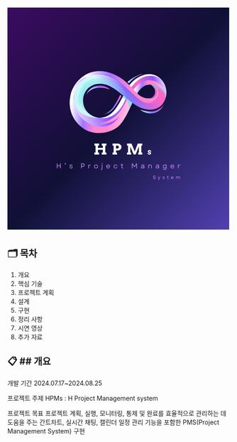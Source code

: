 # <img src="https://github.com/Eun4ria/final_project/blob/main/HPM_logo.png"/>

🗂️ 목차
---
1. 개요
2. 핵심 기술
3. 프로젝트 계획
4. 설계
5. 구현
6. 정리 사항
7. 시연 영상
8. 추가 자료


📋 ## 개요
---

개발 기간
2024.07.17~2024.08.25 

프로젝트 주제
HPMs : H Project Management system

프로젝트 목표
프로젝트 계획, 실행, 모니터링, 통제 및 완료를 효율적으로 관리하는 데 도움을 주는 
간트차트, 실시간 채팅, 캘린더 일정 관리 기능을 포함한 PMS(Project Management System) 구현


